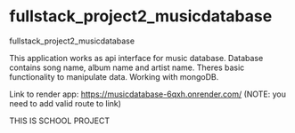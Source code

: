 # fullstack_project2_musicdatabase
fullstack_project2_musicdatabase

This application works as api interface for music database. Database contains song name, album name and artist name. Theres basic functionality to manipulate data. Working with mongoDB.

Link to render app: https://musicdatabase-6qxh.onrender.com/ (NOTE: you need to add valid route to link)

THIS IS SCHOOL PROJECT
